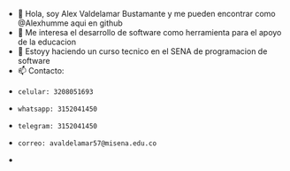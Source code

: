 - 👋 Hola, soy Alex Valdelamar Bustamante y me pueden encontrar como @Alexhumme aqui en github
- 👀 Me interesa el desarrollo de software como herramienta para el apoyo de la educacion
- 🌱 Estoyy haciendo un curso tecnico en el SENA de programacion de software
- 📫 Contacto:
-     celular: 3208051693
-     whatsapp: 3152041450
-     telegram: 3152041450
-     correo: avaldelamar57@misena.edu.co
-     

<!---
Alexhumme/Alexhumme is a ✨ special ✨ repository because its `README.md` (this file) appears on your GitHub profile.
You can click the Preview link to take a look at your changes.
--->
